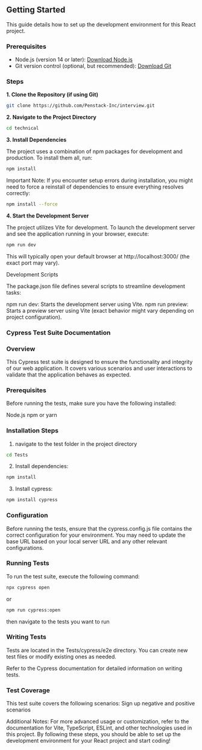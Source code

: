 ## Getting Started

This guide details how to set up the development environment for this React project.

### Prerequisites

* Node.js (version 14 or later): [Download Node.js](https://nodejs.org/en/download)
* Git version control (optional, but recommended): [Download Git](https://git-scm.com/downloads)

### Steps

**1. Clone the Repository (if using Git)**

```Bash
git clone https://github.com/Penstack-Inc/interview.git
```

**2. Navigate to the Project Directory**

```Bash
cd technical
```

**3. Install Dependencies**

The project uses a combination of npm packages for development and production. To install them all, run:

```Bash
npm install
```

Important Note: If you encounter setup errors during installation, you might need to force a reinstall of dependencies to ensure everything resolves correctly:

```Bash
npm install --force
```

**4. Start the Development Server**

The project utilizes Vite for development. To launch the development server and see the application running in your browser, execute:

```Bash
npm run dev
```

This will typically open your default browser at http://localhost:3000/ (the exact port may vary).

Development Scripts

The package.json file defines several scripts to streamline development tasks:

npm run dev: Starts the development server using Vite.
npm run preview: Starts a preview server using Vite (exact behavior might vary depending on project configuration).


### Cypress Test Suite Documentation

### Overview

This Cypress test suite is designed to ensure the functionality and integrity of our web application. It covers various scenarios and user interactions to validate that the application behaves as expected.

### Prerequisites
Before running the tests, make sure you have the following installed:

Node.js
npm or yarn

### Installation Steps

1. navigate to the test folder in the project directory
```Bash
cd Tests
```

2. Install dependencies:
```Bash
npm install
```

3. Install cypress:
```Bash
npm install cypress
```

### Configuration
Before running the tests, ensure that the cypress.config.js file contains the correct configuration for your environment. You may need to update the base URL based on your local server URL and any other relevant configurations.

### Running Tests
To run the test suite, execute the following command:
```Bash
npx cypress open
```
or 
```Bash
npm run cypress:open
```
then navigate to the tests you want to run

### Writing Tests
Tests are located in the Tests/cypress/e2e directory. You can create new test files or modify existing ones as needed. 

Refer to the Cypress documentation for detailed information on writing tests.

### Test Coverage
This test suite covers the following scenarios:
Sign up negative and positive scenarios


Additional Notes: For more advanced usage or customization, refer to the documentation for Vite, TypeScript, ESLint, and other technologies used in this project.
By following these steps, you should be able to set up the development environment for your React project and start coding!
